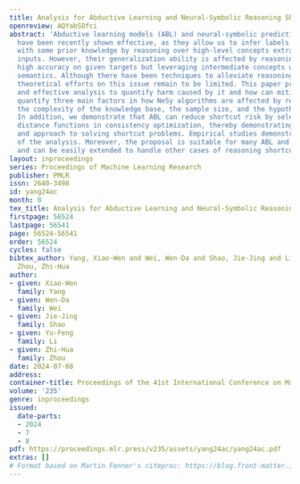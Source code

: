 ```yaml
---
title: Analysis for Abductive Learning and Neural-Symbolic Reasoning Shortcuts
openreview: AQYabSOfci
abstract: 'Abductive learning models (ABL) and neural-symbolic predictive models (NeSy)
  have been recently shown effective, as they allow us to infer labels that are consistent
  with some prior knowledge by reasoning over high-level concepts extracted from sub-symbolic
  inputs. However, their generalization ability is affected by reasoning shortcuts:
  high accuracy on given targets but leveraging intermediate concepts with unintended
  semantics. Although there have been techniques to alleviate reasoning shortcuts,
  theoretical efforts on this issue remain to be limited. This paper proposes a simple
  and effective analysis to quantify harm caused by it and how can mitigate it. We
  quantify three main factors in how NeSy algorithms are affected by reasoning shortcuts:
  the complexity of the knowledge base, the sample size, and the hypothesis space.
  In addition, we demonstrate that ABL can reduce shortcut risk by selecting specific
  distance functions in consistency optimization, thereby demonstrating its potential
  and approach to solving shortcut problems. Empirical studies demonstrate the rationality
  of the analysis. Moreover, the proposal is suitable for many ABL and NeSy algorithms
  and can be easily extended to handle other cases of reasoning shortcuts.'
layout: inproceedings
series: Proceedings of Machine Learning Research
publisher: PMLR
issn: 2640-3498
id: yang24ac
month: 0
tex_title: Analysis for Abductive Learning and Neural-Symbolic Reasoning Shortcuts
firstpage: 56524
lastpage: 56541
page: 56524-56541
order: 56524
cycles: false
bibtex_author: Yang, Xiao-Wen and Wei, Wen-Da and Shao, Jie-Jing and Li, Yu-Feng and
  Zhou, Zhi-Hua
author:
- given: Xiao-Wen
  family: Yang
- given: Wen-Da
  family: Wei
- given: Jie-Jing
  family: Shao
- given: Yu-Feng
  family: Li
- given: Zhi-Hua
  family: Zhou
date: 2024-07-08
address:
container-title: Proceedings of the 41st International Conference on Machine Learning
volume: '235'
genre: inproceedings
issued:
  date-parts:
  - 2024
  - 7
  - 8
pdf: https://proceedings.mlr.press/v235/assets/yang24ac/yang24ac.pdf
extras: []
# Format based on Martin Fenner's citeproc: https://blog.front-matter.io/posts/citeproc-yaml-for-bibliographies/
---
```

